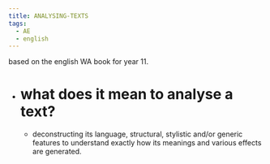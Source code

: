 ```yaml
---
title: ANALYSING-TEXTS
tags:
  - AE
  - english
---
```


based on the english WA book for year 11.

- # what does it mean to analyse a text?
  - deconstructing its language, structural, stylistic and/or generic features to understand exactly how its meanings and various effects are generated.
